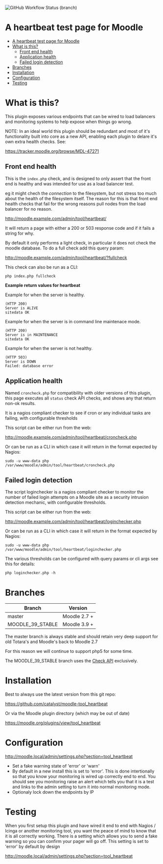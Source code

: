 ![GitHub Workflow Status (branch)](https://img.shields.io/github/actions/workflow/status/catalyst/moodle-tool_heartbeat/ci.yml?branch=master&label=ci)

# A heartbeat test page for Moodle

- [A heartbeat test page for Moodle](#a-heartbeat-test-page-for-moodle)
- [What is this?](#what-is-this)
  - [Front end health](#front-end-health)
  - [Application health](#application-health)
  - [Failed login detection](#failed-login-detection)
- [Branches](#branches)
- [Installation](#installation)
- [Configuration](#configuration)
- [Testing](#testing)

# What is this?

This plugin exposes various endpoints that can be wired to load balancers and monitoring systems to help expose when things go wrong.

NOTE: In an ideal world this plugin should be redundant and most of it's functionality built into core as a new API, enabling each plugin to delare it's own extra health checks. See:

https://tracker.moodle.org/browse/MDL-47271


## Front end health

This is the ```index.php``` check, and is designed to only assert that the front end is healthy and was intended for use as a load balancer test.

eg it might chech the *connection* to the filesystem, but not stress too much about the health of the filesystem itself. The reason for this is that front end health checks that fail for the wrong reasons pull nodes from the load balancer for no reason.

http://moodle.example.com/admin/tool/heartbeat/

It will return a page with either a 200 or 503 response code and if it fails a string for why.

By default it only performs a light check, in particular it does not check the moodle database. To do a full check add this query param:

http://moodle.example.com/admin/tool/heartbeat/?fullcheck

This check can also be run as a CLI:

```
php index.php fullcheck
```

**Example return values for heartbeat**

Example for when the server is healthy.
```
(HTTP 200)
Server is ALIVE
sitedata OK
```

Example for when the server is in command line maintenace mode.
```
(HTTP 200)
Server is in MAINTENANCE
sitedata OK
```

Example for when the server is not healthy.
```
(HTTP 503)
Server is DOWN
Failed: database error
```



## Application health

Named `croncheck.php` for compatibility with older versions of this plugin, this page executes all `status` check API checks, and shows any that return non-ok results.

It is a nagios compliant checker to see if cron or any individual tasks are failing, with configurable thresholds

This script can be either run from the web:

http://moodle.example.com/admin/tool/heartbeat/croncheck.php

Or can be run as a CLI in which case it will return in the format expected by Nagios:

```
sudo -u www-data php /var/www/moodle/admin/tool/heartbeat/croncheck.php
```

## Failed login detection

The script loginchecker is a nagios compliant checker to monitor the number of failed login attempts on a Moodle site as a security intrusion detection mechanic, with configurable thresholds.

This script can be either run from the web:

http://moodle.example.com/admin/tool/heartbeat/loginchecker.php

Or can be run as a CLI in which case it will return in the format expected by Nagios:

```
sudo -u www-data php /var/www/moodle/admin/tool/heartbeat/loginchecker.php
```

The various thresholds can be configured with query params or cli args see this for details:

```
php loginchecker.php -h
```

# Branches

| Branch      | Version |
| ----------- | ----------- |
| master      | Moodle 2.7 + |
| MOODLE_39_STABLE   | Moodle 3.9 + |

The master branch is always stable and should retain very deep support for old Totara's and Moodle's back to Moodle 2.7

For this reason we will continue to support php5 for some time.

The MOODLE_39_STABLE branch uses the [Check API](https://moodledev.io/docs/apis/subsystems/check) exclusively.

# Installation

Best to always use the latest version from this git repo:

https://github.com/catalyst/moodle-tool_heartbeat


Or via the Moodle plugin directory (which may be out of date)

https://moodle.org/plugins/view/tool_heartbeat


# Configuration

http://moodle.local/admin/settings.php?section=tool_heartbeat

* Set a fake warning state of 'error' or 'warn'
* By default in a new install this is set to 'error'. This is done intertionally so that you know your monitoring is wired up correctly end to end. You should see you monitoring raise an alert which tells you that it is a test and links to the admin setting to turn it into normal monitoring mode.
* Optionaly lock down the endpoints by IP


# Testing

When you first setup this plugin and have wired it end to end with Nagios / Icinga or another monitoring tool, you want the peace of mind to know that it is all correctly working. There is a setting which allows you to send a fake warning so you can confirm your pager will go off. This setting is set to 'error' by default by design

http://moodle.local/admin/settings.php?section=tool_heartbeat
